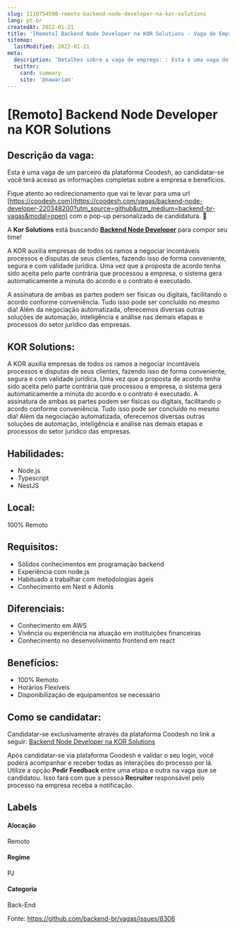 ```yaml
---
slug: 1110754590-remoto-backend-node-developer-na-kor-solutions
lang: pt-br
createdAt: 2022-01-21
title: '[Remoto] Backend Node Developer na KOR Solutions - Vaga de Emprego'
sitemap:
  lastModified: 2022-01-21
meta:
  description: 'Detalhes sobre a vaga de emprego: : Esta é uma vaga de um parceiro da plataforma Coodesh, ao candidatar-se você terá acesso as informações completas sobre a empresa e benefícios.  Fique atento ao redirecionamento que vai te levar para uma url [https://coodesh.com](https://coodesh.com/vagas/backend-node-developer-220348200?utm_source=github&utm_medium=backend-br-vagas&modal=open) com o pop-up personalizado de candidatura. 👋 <p>A <strong>Kor Solutions</strong> está buscando <strong><ins>Backend Node Developer</ins></strong> para compor seu time!</p> <p>A KOR auxilia empresas de todos os ramos a negociar incontáveis processos e disputas de seus clientes, fazendo isso de forma conveniente, segura e com validade jurídica. Uma vez que a proposta de acordo tenha sido aceita pelo parte contrária que processou a empresa, o sistema gera automaticamente a minuta do acordo e o contrato é executado.&nbsp;</p> <p>A assinatura de ambas as partes podem ser físicas ou digitais, facilitando o acordo conforme conveniência. Tudo isso pode ser concluído no mesmo dia! Além da negociação automatizada, oferecemos diversas outras soluções de automação, inteligência e análise nas demais etapas e processos do setor jurídico das empresas.</p>'
  twitter:
    card: summary
    site: '@nawarian'
---
```


# [Remoto] Backend Node Developer na KOR Solutions

## Descrição da vaga: 
Esta é uma vaga de um parceiro da plataforma Coodesh, ao candidatar-se você terá acesso as informações completas sobre a empresa e benefícios.


Fique atento ao redirecionamento que vai te levar para uma url [https://coodesh.com](https://coodesh.com/vagas/backend-node-developer-220348200?utm_source=github&utm_medium=backend-br-vagas&modal=open) com o pop-up personalizado de candidatura. 👋
<p>A <strong>Kor Solutions</strong> está buscando <strong><ins>Backend Node Developer</ins></strong> para compor seu time!</p>
<p>A KOR auxilia empresas de todos os ramos a negociar incontáveis processos e disputas de seus clientes, fazendo isso de forma conveniente, segura e com validade jurídica. Uma vez que a proposta de acordo tenha sido aceita pelo parte contrária que processou a empresa, o sistema gera automaticamente a minuta do acordo e o contrato é executado.&nbsp;</p>
<p>A assinatura de ambas as partes podem ser físicas ou digitais, facilitando o acordo conforme conveniência. Tudo isso pode ser concluído no mesmo dia! Além da negociação automatizada, oferecemos diversas outras soluções de automação, inteligência e análise nas demais etapas e processos do setor jurídico das empresas.</p>

## KOR Solutions: 
 <p>A KOR auxilia empresas de todos os ramos a negociar incontáveis processos e disputas de seus clientes, fazendo isso de forma conveniente, segura e com validade jurídica. Uma vez que a proposta de acordo tenha sido aceita pelo parte contrária que processou a empresa, o sistema gera automaticamente a minuta do acordo e o contrato é executado. A assinatura de ambas as partes podem ser físicas ou digitais, facilitando o acordo conforme conveniência. Tudo isso pode ser concluído no mesmo dia! Além da negociação automatizada, oferecemos diversas outras soluções de automação, inteligência e análise nas demais etapas e processos do setor jurídico das empresas.</p>
</p>

 ## Habilidades: 
 - Node.js 
- Typescript 
- NestJS
## Local: 
 100% Remoto
## Requisitos: 
 - Sólidos conhecimentos em programação backend 
- Experiência com node.js 
- Habituado a trabalhar com metodologias ágeis 
- Conhecimento em Nest e Adonis
## Diferenciais: 
 - Conhecimento em AWS 
- Vivência ou experiência na atuação em instituições financeiras 
- Conhecimento no desenvolvimento frontend em react
## Benefícios: 
 - 100% Remoto 
- Horários Flexíveis 
- Disponibilização de equipamentos se necessário
## Como se candidatar:
Candidatar-se exclusivamente através da plataforma Coodesh no link a seguir: [Backend Node Developer na KOR Solutions](https://coodesh.com/vagas/backend-node-developer-220348200?utm_source=github&utm_medium=backend-br-vagas&modal=open)


Após candidatar-se via plataforma Coodesh e validar o seu login, você poderá acompanhar e receber todas as interações do processo por lá. Utilize a opção **Pedir Feedback** entre uma etapa e outra na vaga que se candidatou. Isso fará com que a pessoa **Recruiter** responsável pelo processo na empresa receba a notificação.
## Labels
#### Alocação
Remoto
#### Regime
PJ
#### Categoria
Back-End

Fonte: https://github.com/backend-br/vagas/issues/8306